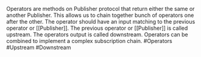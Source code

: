 Operators are methods on Publisher protocol that return either the same or another Publisher. This allows us to chain together bunch of operators one after the other. The operator should have an input matching to the previous operator or [[Publisher]].
The previous operator or [[Publisher]] is called upstream. The operators output is called downstream. Operators can be combined to implement a complex subscription chain.
#Operators #Upstream #Downstream
